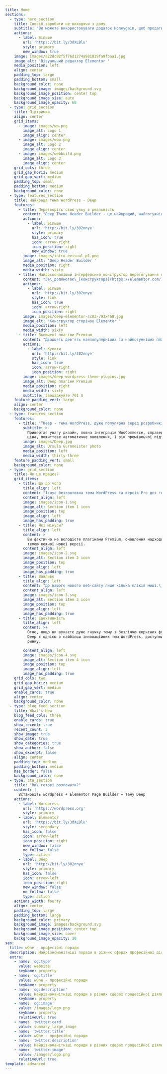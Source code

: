 ```yaml
---
title: Home
sections:
  - type: hero_section
    title: Спосіб заробити не виходячи з дому
    subtitle: "Ви можете використовувати додаток Honeygain, щоб продати невикористану пропускну здатність або Інтернет-дані.\_Встановіть програму honeygain на свій пристрій Android або Windows."
    actions:
      - label: Більше
        url: 'https://bit.ly/3dXLBlu'
        style: primary
        new_window: true
    image: images/a22dc92f5f76d1274a981019fa9fbaa1.jpg
    image_alt: 'Візуальний редактор Elementor '
    media_position: left
    align: center
    padding_top: large
    padding_bottom: small
    background_color: none
    background_image: images/background.svg
    background_image_position: center top
    background_image_size: auto
    background_image_opacity: 60
  - type: grid_section
    title: Підтримка
    align: center
    grid_items:
      - image: images/wp.png
        image_alt: Logo 1
        image_align: center
      - image: images/woo.png
        image_alt: Logo 2
        image_align: center
      - image: images/webbuild.png
        image_alt: Logo 3
        image_align: center
    grid_cols: three
    grid_gap_horiz: medium
    grid_gap_vert: medium
    padding_top: small
    padding_bottom: medium
    background_color: none
  - type: features_section
    title: Найкраща тема WordPress - Deep
    features:
      - title: Перетворіть свою уяву в реальність
        content: "Deep Theme Header Builder - це найкращий, найпотужніший, а також найбільш настроюваний інструмент у світі для створення заголовків, і іншого такого інструменту раніше не було.\_За допомогою цього інструменту, у візуальному режимі (фоновий редактор або редактор інтерфейсу в реальному часі), ви можете створити потрібний заголовок за допомогою функції перетягування.\n"
        actions:
          - label: Більше
            url: 'http://bit.ly/302nnye'
            style: primary
            has_icon: true
            icon: arrow-right
            icon_position: right
            new_window: true
        image: images/intro-evisual-p1.png
        image_alt: 'Deep Header Builder '
        media_position: right
        media_width: sixty
      - title: Найдосконаліший інтерфейсний конструктор перетягування сторінок
        content: "За\_допомогою\_[конструктора](https://elementor.com/)\_сторінок\_[**Elementor**\_](https://elementor.com/)ви можете редагувати сторінку та одночасно бачити, як вона точно виглядає.\_Elementor має живий дизайн та вбудоване редагування, тому весь процес написання та проектування виконується безпосередньо на сторінці.\_Тема Elementor у межах Deep має унікальні особливості.\_Ви маєте доступ до всіх шорткодів теми Deep як віджети Elementor, і ви можете легко створити всі демонстрації Deep за допомогою Elementor.\n"
        actions:
          - label: Більше
            url: 'http://bit.ly/302nnye'
            style: link
            has_icon: true
            icon: arrow-right
            icon_position: right
        image: images/deep-elementor-sc03-793x468.jpg
        image_alt: 'Конструктор сторінок Elementor '
        media_position: left
        media_width: sixty
      - title: Включені плагіни Premium
        content: "Двадцять дев'ять найпопулярніших та найпотужніших плагінів преміум-класу на суму $ 701  включені до теми Deep.\_Все готово: почати!\_Cписок доступних плагінів:\n\n*   WPBakery Page Builder\n\n*   King Composer Pro\n\n*   Slider Revolution\n\n*   Element Pack for Elementor\n\n*   WordPress GDPR\n\n*   Ultimate Add-ons\n\n*   The Grid\n\n*   LayerSlider\n\n*   ACF Pro\n\n*   Real Media Library\n\n*   JetElements\n\n*   JetMenu\n\n*   JetBlog\n\n*   JetTabs\n\n*   JetReviews\n\n*   JetWooBiulder\n\n*   JetBlocks\n\n*   JetEngine\n\n*   JetTricks\n\n*   JetPopup\n\n*   WP Domain Checker...\n"
        actions:
          - label: Купити
            url: 'http://bit.ly/302nnye'
            style: link
            has_icon: true
            icon: arrow-right
            icon_position: right
        image: images/deep-wordpress-theme-plugins.jpg
        image_alt: Deep плагіни Premium
        media_position: right
        media_width: sixty
        subtitle: Заощаджуйте 701 $
    feature_padding_vert: large
    align: center
    background_color: none
  - type: features_section
    features:
      - title: "“Deep - тема WordPress, дуже популярна серед розробників та звичайних користувачів.\_”"
        subtitle: >-
          Привертає увагу дизайн, повна інтеграція WooCommerce, справедлива
          ціна, пожиттєве автоматичне оновлення, 1 рік преміальної підтримки
        image: images/Deep.jpg
        image_alt: Ursula Gurnmeister photo
        media_position: left
        media_width: thirty-three
    feature_padding_vert: small
    background_color: none
  - type: grid_section
    title: Як це працює?
    grid_items:
      - title: Що до чого
        title_align: left
        content: "Існує безкоштовна тема WordPress та версія Pro для теми Deep.\_Він поставляється з понад **100** демонстраційними версіями, **500+** попередньо розробленими сторінками та **27+** преміум-плагінами.\n"
        content_align: left
        image: images/icon-1.svg
        image_alt: Section item 1 icon
        image_position: top
        image_align: left
        image_has_padding: true
      - title: Які мінуси?
        title_align: left
        content: >
          Ви фактично не володієте плагінами Premium, оновлення надходять лише з
          темою кожної нової версії.
        content_align: left
        image: images/icon-2.svg
        image_alt: Section item 2 icon
        image_position: top
        image_align: left
        image_has_padding: true
      - title: Важливо
        title_align: left
        content: "До вашого нового веб-сайту лише кілька кліків миші.\_Використовуючи Elementor Page Builder та Visual Page Builder, ви можете швидко створити власний веб-сайт.\_\n"
        content_align: left
        image: images/icon-3.svg
        image_alt: Section item 3 icon
        image_position: top
        image_align: left
        image_has_padding: true
      - title: Ефективність
        title_align: left
        content: >+
          Отже, якщо ви шукаєте дуже гнучку тему з безліччю корисних функцій,
          Deep є однією з найбільш інноваційних тем WordPress, доступних на
          ринку. 

        content_align: left
        image: images/icon-4.svg
        image_alt: Section item 4 icon
        image_position: top
        image_align: left
        image_has_padding: true
    grid_cols: two
    grid_gap_horiz: medium
    grid_gap_vert: medium
    enable_cards: true
    align: center
    background_color: none
  - type: blog_feed_section
    title: What's New
    blog_feed_cols: three
    enable_cards: true
    show_recent: true
    recent_count: 3
    show_image: true
    show_date: true
    show_categories: true
    show_author: false
    show_excerpt: false
    align: center
    padding_top: medium
    padding_bottom: medium
    has_border: false
    background_color: none
  - type: cta_section
    title: "Ви\_готові розпочати?"
    content: |
      Встановіть wordpress + Elementor Page Builder + тему Deep
    actions:
      - label: Wordpress
        url: 'https://wordpress.org'
        style: primary
      - label: Elementor
        url: 'https://bit.ly/3dXLBlu'
        style: secondary
        has_icon: false
        icon: arrow-left
        icon_position: right
        new_window: false
        no_follow: false
        type: action
      - label: Deep
        url: 'http://bit.ly/302nnye'
        style: primary
        has_icon: false
        icon: arrow-left
        icon_position: right
        new_window: false
        no_follow: false
        type: action
    actions_width: fourty
    align: center
    padding_top: large
    padding_bottom: large
    background_color: primary
    background_image: images/background.svg
    background_image_position: center top
    background_image_size: cover
    background_image_opacity: 10
seo:
  title: wOne - професійні поради
  description: Найрізноманітніші поради в різних сферах професійної діяльності
  extra:
    - name: 'og:type'
      value: website
      keyName: property
    - name: 'og:title'
      value: wOne - професійні поради
      keyName: property
    - name: 'og:description'
      value: Найрізноманітніші поради в різних сферах професійної діяльності
      keyName: property
    - name: 'og:image'
      value: /images/logo.png
      keyName: property
      relativeUrl: true
    - name: 'twitter:card'
      value: summary_large_image
    - name: 'twitter:title'
      value: wOne - професійні поради
    - name: 'twitter:description'
      value: Найрізноманітніші поради в різних сферах професійної діяльності
    - name: 'twitter:image'
      value: /images/logo.png
      relativeUrl: true
template: advanced
---
```

